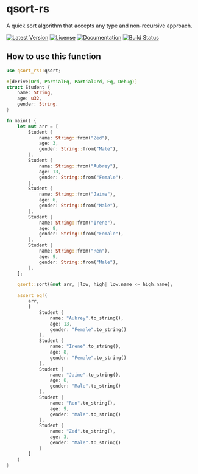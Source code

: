 # qsort-rs

A quick sort algorithm that accepts any type and non-recursive approach.

[![Latest Version](https://img.shields.io/crates/v/qsort-rs.svg)](https://crates.io/crates/qsort-rs)
[![License](https://img.shields.io/github/license/LorenzoLeonardo/qsort-rs.svg)](LICENSE)
[![Documentation](https://docs.rs/qsort-rs/badge.svg)](https://docs.rs/qsort-rs)
[![Build Status](https://github.com/LorenzoLeonardo/qsort-rs/workflows/Rust/badge.svg)](https://github.com/LorenzoLeonardo/qsort-rs/actions)

## How to use this function

```rust
use qsort_rs::qsort;

#[derive(Ord, PartialEq, PartialOrd, Eq, Debug)]
struct Student {
    name: String,
    age: u32,
    gender: String,
}

fn main() {
    let mut arr = [
        Student {
            name: String::from("Zed"),
            age: 3,
            gender: String::from("Male"),
        },
        Student {
            name: String::from("Aubrey"),
            age: 13,
            gender: String::from("Female"),
        },
        Student {
            name: String::from("Jaime"),
            age: 6,
            gender: String::from("Male"),
        },
        Student {
            name: String::from("Irene"),
            age: 8,
            gender: String::from("Female"),
        },
        Student {
            name: String::from("Ren"),
            age: 9,
            gender: String::from("Male"),
        },
    ];

    qsort::sort(&mut arr, |low, high| low.name <= high.name);

    assert_eq!(
        arr,
        [
            Student {
                name: "Aubrey".to_string(),
                age: 13,
                gender: "Female".to_string()
            },
            Student {
                name: "Irene".to_string(),
                age: 8,
                gender: "Female".to_string()
            },
            Student {
                name: "Jaime".to_string(),
                age: 6,
                gender: "Male".to_string()
            },
            Student {
                name: "Ren".to_string(),
                age: 9,
                gender: "Male".to_string()
            },
            Student {
                name: "Zed".to_string(),
                age: 3,
                gender: "Male".to_string()
            }
        ]
    )
}
```
